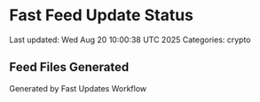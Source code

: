 # Fast Feed Update Status
Last updated: Wed Aug 20 10:00:38 UTC 2025
Categories: crypto

## Feed Files Generated

Generated by Fast Updates Workflow
